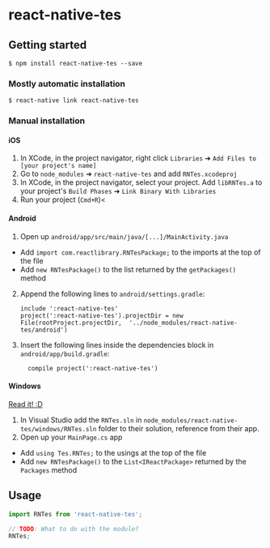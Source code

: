 
# react-native-tes

## Getting started

`$ npm install react-native-tes --save`

### Mostly automatic installation

`$ react-native link react-native-tes`

### Manual installation


#### iOS

1. In XCode, in the project navigator, right click `Libraries` ➜ `Add Files to [your project's name]`
2. Go to `node_modules` ➜ `react-native-tes` and add `RNTes.xcodeproj`
3. In XCode, in the project navigator, select your project. Add `libRNTes.a` to your project's `Build Phases` ➜ `Link Binary With Libraries`
4. Run your project (`Cmd+R`)<

#### Android

1. Open up `android/app/src/main/java/[...]/MainActivity.java`
  - Add `import com.reactlibrary.RNTesPackage;` to the imports at the top of the file
  - Add `new RNTesPackage()` to the list returned by the `getPackages()` method
2. Append the following lines to `android/settings.gradle`:
  	```
  	include ':react-native-tes'
  	project(':react-native-tes').projectDir = new File(rootProject.projectDir, 	'../node_modules/react-native-tes/android')
  	```
3. Insert the following lines inside the dependencies block in `android/app/build.gradle`:
  	```
      compile project(':react-native-tes')
  	```

#### Windows
[Read it! :D](https://github.com/ReactWindows/react-native)

1. In Visual Studio add the `RNTes.sln` in `node_modules/react-native-tes/windows/RNTes.sln` folder to their solution, reference from their app.
2. Open up your `MainPage.cs` app
  - Add `using Tes.RNTes;` to the usings at the top of the file
  - Add `new RNTesPackage()` to the `List<IReactPackage>` returned by the `Packages` method


## Usage
```javascript
import RNTes from 'react-native-tes';

// TODO: What to do with the module?
RNTes;
```
  